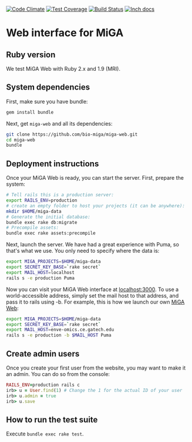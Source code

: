 [![Code Climate](https://codeclimate.com/github/bio-miga/miga-web/badges/gpa.svg)](https://codeclimate.com/github/bio-miga/miga-web)
[![Test Coverage](https://codeclimate.com/github/bio-miga/miga-web/badges/coverage.svg)](https://codeclimate.com/github/bio-miga/miga-web/coverage)
[![Build Status](https://travis-ci.org/bio-miga/miga-web.svg?branch=master)](https://travis-ci.org/bio-miga/miga-web)
[![Inch docs](http://inch-ci.org/github/bio-miga/miga-web.svg)](http://inch-ci.org/github/bio-miga/miga)

# Web interface for MiGA

## Ruby version

We test MiGA Web with Ruby 2.x and 1.9 (MRI).

## System dependencies

First, make sure you have bundle:

```bash
gem install bundle
```

Next, get `miga-web` and all its dependencies:

```bash
git clone https://github.com/bio-miga/miga-web.git
cd miga-web
bundle
```

## Deployment instructions

Once your MiGA Web is ready, you can start the server. First, prepare the
system:

```bash
# Tell rails this is a production server:
export RAILS_ENV=production
# create an empty folder to host your projects (it can be anywhere):
mkdir $HOME/miga-data
# Generate the initial database:
bundle exec rake db:migrate
# Precompile assets:
bundle exec rake assets:precompile
```

Next, launch the server. We have had a great experience with Puma, so that's
what we use. You only need to specify where the data is:

```bash
export MIGA_PROJECTS=$HOME/miga-data
export SECRET_KEY_BASE=`rake secret`
export MAIL_HOST=localhost
rails s -e production Puma
```

Now you can visit your MiGA Web interface at
[localhost:3000](http://localhost:3000/). To use a world-accessible address,
simply set the mail host to that address, and pass it to rails using -b. For
example, this is how we launch our own
[MiGA Web](http://enve-omics.ce.gatech.edu:3000):

```bash
export MIGA_PROJECTS=$HOME/miga-data
export SECRET_KEY_BASE=`rake secret`
export MAIL_HOST=enve-omics.ce.gatech.edu
rails s -e production -b $MAIL_HOST Puma
```

## Create admin users

Once you create your first user from the website, you may want to make it an
admin. You can do so from the console:

```ruby
RAILS_ENV=production rails c
irb> u = User.find(1) # Change the 1 for the actual ID of your user
irb> u.admin = true
irb> u.save
```

## How to run the test suite

Execute `bundle exec rake test`.

